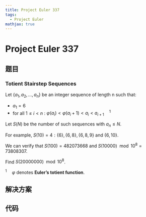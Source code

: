 ```yaml
---
title: Project Euler 337
tags:
  - Project Euler
mathjax: true
---
```

<escape><!-- more --></escape>
    

# Project Euler 337
## 题目
### Totient Stairstep Sequences

Let $\{a_1, a_2,\dots, a_n\}$ be an integer sequence of length n such that:

 - $a_1 = 6$
 - for all $1 \le i < n$ : $\varphi(a_i) < \varphi(a_i+1) < a_i < a_{i+1}\quad ^1$ 

Let $S(N)$ be the number of such sequences with $a_n \le N$.

For example, $S(10) = 4: \{6\}, \{6, 8\}, \{6, 8, 9\}$ and $\{6, 10\}$.

We can verify that $S(100) = 482073668$ and $S(10 000) \mod 10^8 = 73808307$.

Find $S(20 000 000) \mod 10^8$.

$^1 \quad \varphi$ denotes **Euler’s totient function**.


## 解决方案


## 代码


